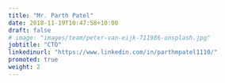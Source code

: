 ```yaml
---
title: "Mr. Parth Patel"
date: 2018-11-19T10:47:58+10:00
draft: false
# image: "images/team/peter-van-eijk-711986-unsplash.jpg"
jobtitle: "CTO"
linkedinurl: "https://www.linkedin.com/in/parthmpatel1110/"
promoted: true
weight: 2
---
```



